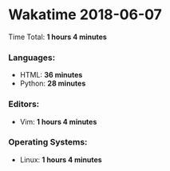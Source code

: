 # Wakatime 2018-06-07

Time Total: **1 hours 4 minutes**

### Languages:
- HTML: **36 minutes** 
- Python: **28 minutes** 

### Editors:
- Vim: **1 hours 4 minutes** 

### Operating Systems:
- Linux: **1 hours 4 minutes** 

